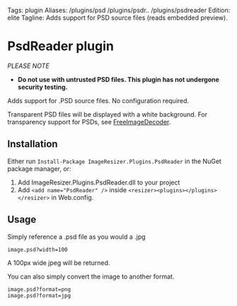 Tags: plugin
Aliases: /plugins/psd /plugins/psdr.. /plugins/psdreader
Edition: elite
Tagline: Adds support for PSD source files (reads embedded preview).

# PsdReader plugin

*PLEASE NOTE*
* **Do not use with untrusted PSD files. This plugin has not undergone security testing.**


Adds support for .PSD source files. No configuration required.

Transparent PSD files will be displayed with a white background. For transparency support for PSDs, see [FreeImageDecoder](/plugins/freeimage).

## Installation

Either run `Install-Package ImageResizer.Plugins.PsdReader` in the NuGet package manager, or:

1. Add ImageResizer.Plugins.PsdReader.dll to your project
2. Add `<add name="PsdReader" />` inside `<resizer><plugins></plugins></resizer>` in Web.config.

## Usage

Simply reference a .psd file as you would a .jpg

    image.psd?width=100

A 100px wide jpeg will be returned. 

You can also simply convert the image to another format.

    image.psd?format=png
    image.psd?format=jpg